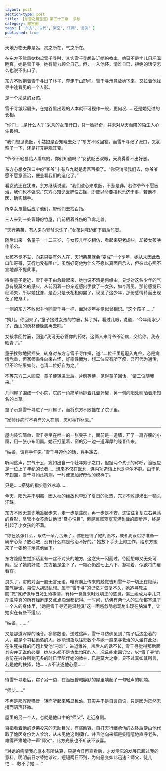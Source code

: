 ```yaml
---
layout: post
section-type: post
title: 【东雪之藏宝图】第三十三章  求诊
category: 藏宝图
tags: [ '东方','古代','架空','江湖','武侠' ]
published: true
---
```

天地万物无非是炁，灵之所在，气之所在。

在东方不败意欲抱起雪千寻时，其实雪千寻想告诉她的教主，她已不是孛儿只斤温睦真，她是雪千寻，她有能力顾全自己。但，一入他怀，情难自已，拒绝的话便怎么也说不出口了。

东方不败抱着雪千寻出了林子，奔走于山野间。雪千寻示意放她下来，又拉着他找寻中途看见的一个人影。

是一个采茶的女孩。

雪千寻皱起眉头，在鬼谷里出现的人本就不可视作一般，更何况……还是她见过的长相。

“你们……是什么人？”采茶的女孩开口，只一脸好奇，并未对从天而降的陌生人心生畏惧。

“我们想见诡医，小姑娘是否知晓去处？”东方不败回答。而雪千寻张了张口，又犹豫了一下，还是打算静观其变。

“爷爷不轻易给人看病的，你们知道吗？”女孩眨巴双眼，天真得看不出好恶。

东方心想女孩口中的“爷爷”十有八九就是诡医百指了。“你只消带我们去，你爷爷愿不愿意医治，便是看我们的造化了。”

看女孩还在犹豫，东方继续说道，“我们诚心来求医，不惹是非，若你爷爷不愿医治，我们也不强求。”东方心知诡医脾性古怪，即使以命要挟也无济于事，若他不医，确实棘手。

所幸女孩最后应了他们，带他们去找百指。

三人来到一处僻静的竹屋，门前栖着养伤的飞禽走兽。

“天行弟弟，有人来向爷爷求诊了。”女孩边喊边卸下肩后竹篓。

随后出来一名童子，十二三岁，与女孩儿年岁相仿，看起来更老成些，却被女孩唤作弟弟。

女孩不觉不妥，向来只要有外人在，天行弟弟就会“变成”一个少年，她从未因此改口叫哥哥，天行也没有阻止。虽然好奇他为什么不愿以真面目示人，但彼此心照不宣地都不提此事。

待得童子走近，雪千寻不由急躁起来，她也说不清是何缘由，只觉对这名少年的气息有股莫名的感应。从前因着一份亲近感出手救了一女孩，如今再见，那份感觉已经消失，所以她犹豫，是否只是长相相似罢了，现见了这少年，那份感情转而出现在了他身上。

一侧的东方不败似乎也同雪千寻一样，面对少年亦觉似曾相识。“这个孩子……”

“娉儿，你回来了。”童子接过女孩的竹篓，抖了抖，看过几眼，说道，“今年雨水少了，西山的药材便晚些再去吧。”

女孩拿回竹篓，回道:“我可无心管你的药材，这俩人来寻爷爷治病，交给你。我去晒青了。”

童子挫败地摇摇头，转身对东方与雪千寻作揖，道:“二位千里迢迢入鬼谷，必是病情危重，但家师秉性向来古怪，好率性而为，想二位应有所了解，吾可代为通传，但不论结果如何，也请二位好自为之。”

不等东方二人回应，童子便转进堂后。片刻等待，见得童子回话，“请二位随我来。”

几间屋子围成一个小院，院的一角简单地排着几壶药罐，另一侧向阳处则晒着未知名的本草。

童子示意雪千寻进了一间屋子，而将东方不败挡在了院子里。

“家师诊病时不喜有旁人在侧，您可稍作休息。”

*****
屋内装饰简单，雪千寻坐在唯一的一张凳子上，面前是一道墙，开了一扇齐腰的小窗，用一张小布阻隔。她正打量着，窗的另一边一道浑厚的嗓音传来。

“姑娘，请将手伸来。”雪千寻遵他的话，将手递去。

听闻这声，宗气十足，宛如出自一个壮年男子之口，但据两个孩子的称呼，诡医应是一位上了年纪的长者……想来不仅在医术，连内功造诣上也是卓尔不群。由于见不到面，雪千寻如此猜测。一时便更加好奇他的模样了。

只是……搭脉的指尖意外冰凉……

今天，阳光并不明媚，因入秋的缘故也早没了夏日的炎热，东方不败却渗出一额头汗珠。

东方不败无意识地踱起步来，走一步是焦虑，再一步是不安，这往往复复左右晃荡的身影，尽管小女孩承认他很“赏心悦目”，但是窸窸窣窣充满韵律的脚步声，终是引起了小女孩的不满。

“你在紧张什么，既然千辛万苦来了，你便是信了他的医术，或者我该给你准备一碗宁心茶？放心吧，没有什么病是他治不好的。” 她放下手头上的工作，给东方搬来了一张椅子示意他坐下。

东方隐隐生觉那话里有一丝不对头的地方，这念头一闪而过，待回想却又无处可察。受了她的好意，东方虽是坐下了，一颗心仍然七上八下，凝视着，似欲将门扉看穿。

良久了，帘的对面一直无言无语，唯有腕上传来的触觉告知雪千寻一切还在继续。空气静谧，易使人胡思乱想。属于“雪千寻”的记忆才恢复不久，她追寻教主而“死”就好像昨日发生的事情，有种一觉醒来时过境迁的感觉，偏生她成为孛儿只斤温睦真的所有经历却又点点滴滴都记得。一时间，仿佛有两个人的生命都塞进了一个人的身体里，“她是雪千寻还是温睦真”这一困惑忽隐忽现地出现在脑海里，让她实在有些不适应。

“姑娘，……”

又是那道浑厚的嗓音。寥寥数语，透过这声，雪千寻仿佛见到了帘子后边坐着的人，那是个刁钻诡谲的人，她能想象以往无数个与她一般来寻救治的人坐在此处，在生死抉择的问题上受他“刁难”，进退维谷。帘后人的话不长，雪千寻觉得那后面其实并无说的必要，她从来都不是贪生怕死的人，况且能拿回记忆，以“雪千寻”的身份在兴许所剩无多的时日里陪伴她的教主，已是莫大之幸。只不过真如其所言，若是他的抉择，她……该不该遂他心愿……

******

待雪千寻走后，帘子另一边，在诡医昏暗静默的屋里响起了一句轻声的呢喃。

“师父……”

不再是那浑厚嗓音，转而听起来略显稚幼。其实并不是自言自语，只是因为茫然无措而语声轻微。

屋里的另一个人，也就是他口中的“师父”，走近身侧。

百指看着他的徒弟投来的无助目光，有些动容，自打天行继承他的衣钵后便由他代取了诡医身份为人诊治，从未见他这副模样。并且他向来都是笑嘻嘻地直呼老头，难得严肃地称一声“师父”，此方光景也不知该不该喜。

“对她的病情我心底本有所估算，只是今日再查看后，才发觉它的发展已超过我的意料，明明前日才替她诊过，短短两日不到，为何恶变如此迅速？师父，徒儿怕……救不了她……”
